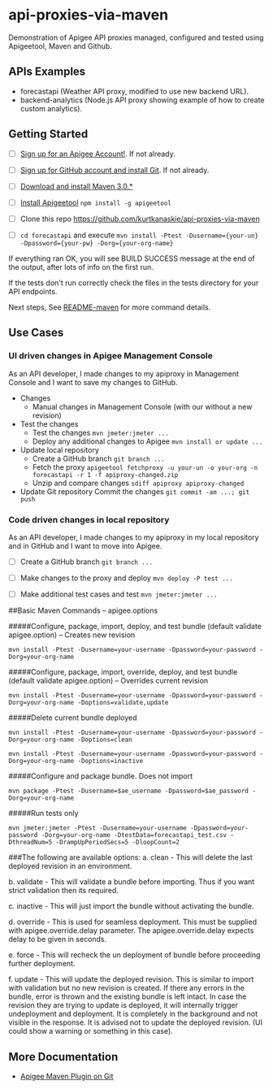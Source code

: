 # api-proxies-via-maven
Demonstration of Apigee API proxies managed, configured and tested using Apigeetool, Maven and Github.

## APIs Examples
* forecastapi (Weather API proxy, modified to use new backend URL).
* backend-analytics (Node.js API proxy showing example of how to create custom analytics).

## Getting Started
- [ ] [Sign up for an Apigee Account!](https://accounts.apigee.com/accounts/sign_up). If not already.
- [ ] [Sign up for GitHub account and install Git](https://github.com). If not already.

- [ ] [Download and install Maven 3.0.*](http://maven.apache.org/download.cgi)
- [ ] [Install Apigeetool](https://github.com/apigee/apigeetool-node) ```npm install -g apigeetool```

- [ ] Clone this repo https://github.com/kurtkanaskie/api-proxies-via-maven
- [ ] ```cd forecastapi``` and execute ```mvn install -Ptest -Dusername={your-un} -Dpassword={your-pw} -Dorg={your-org-name}```

If everything ran OK, you will see BUILD SUCCESS message at the end of the output, after lots of info on the first run.

If the tests don't run correctly check the files in the tests directory for your API endpoints.

Next steps, See [README-maven](https://github.com/kurtkanaskie/api-proxies-via-maven/blob/master/README-maven.md) for more command details.

## Use Cases

### UI driven changes in Apigee Management Console
As an API developer, I made changes to my apiproxy in Management Console and I want to save my changes to GitHub.

- Changes
	* Manual changes in Management Console (with our without a new revision)
- Test the changes
	- Test the changes ```mvn jmeter:jmeter ...```
	- Deploy any additional changes to Apigee ```mvn install or update ...```
- Update local repository
	* Create a GitHub branch ```git branch ...```
	* Fetch the proxy ```apigeetool fetchproxy -u your-un -o your-org -n forecastapi -r 1 -f apiproxy-changed.zip```
	* Unzip and compare changes ```sdiff apiproxy apiproxy-changed```
- Update Git repository
	Commit the changes ```git commit -am ...; git push```

### Code driven changes in local repository
As an API developer, I made changes to my apiproxy in my local repository and in GitHub and I want to move into Apigee.
- [ ] Create a GitHub branch ```git branch ...```
- [ ] Make changes to the proxy and deploy ```mvn deploy -P test ...```
- [ ] Make additional test cases and test ```mvn jmeter:jmeter ...```


##Basic Maven Commands – apigee.options

#####Configure, package, import, deploy, and test bundle (default validate apigee.option) – Creates new revision

```mvn install -Ptest -Dusername=your-username -Dpassword=your-password -Dorg=your-org-name```

#####Configure, package, import, override, deploy, and test bundle (default validate apigee.option) – Overrides current revision

```mvn install -Ptest -Dusername=your-username -Dpassword=your-password -Dorg=your-org-name -Doptions=validate,update```

#####Delete current bundle deployed

```mvn install -Ptest -Dusername=your-username -Dpassword=your-password -Dorg=your-org-name -Doptions=clean```

```mvn install -Ptest -Dusername=your-username -Dpassword=your-password -Dorg=your-org-name -Doptions=inactive```

#####Configure and package bundle. Does not import

```mvn package -Ptest -Dusername=$ae_username -Dpassword=$ae_password -Dorg=your-org-name```

#####Run tests only

```mvn jmeter:jmeter -Ptest -Dusername=your-username -Dpassword=your-password -Dorg=your-org-name -DtestData=forecastapi_test.csv -DthreadNum=5 -DrampUpPeriodSecs=5 -DloopCount=2```


###The following are available options:
a. clean - This will delete the last deployed revision in an environment.

b. validate - This will validate a bundle before importing. Thus if you want strict validation then its required.

c. inactive - This will just import the bundle without activating the bundle.

d. override - This is used for seamless deployment. This must be supplied with apigee.override.delay parameter. The apigee.override.delay expects delay to be given in seconds.

e. force - This will recheck the un deployment of bundle before proceeding further deployment.

f. update - This will update the deployed revision. This is similar to import with validation but no new revision is created. If there any errors in the bundle, error is thrown and the existing bundle is left intact. In case the revision they are trying to update is deployed, it will internally trigger undeployment and deployment. It is completely in the background and not visible in the response. It is advised not to update the deployed revision. (UI could show a warning or something in this case).

## More Documentation
* [Apigee Maven Plugin on Git](https://github.com/apigee/apigee-deploy-maven-plugin)


